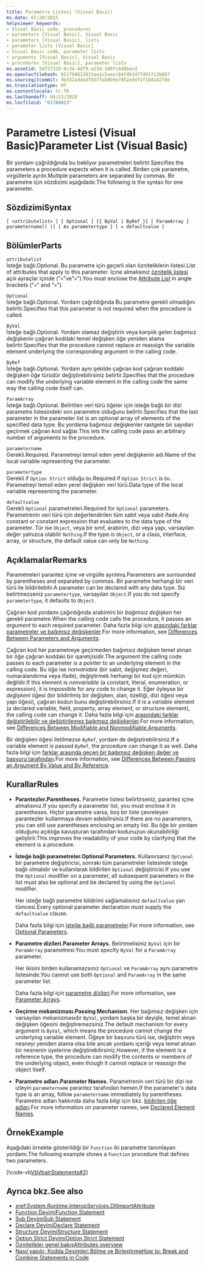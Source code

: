 ```yaml
---
title: Parametre Listesi (Visual Basic)
ms.date: 07/20/2015
helpviewer_keywords:
- Visual Basic code, procedures
- parameters [Visual Basic], Visual Basic
- parameters [Visual Basic], lists
- parameter lists [Visual Basic]
- Visual Basic code, parameter lists
- arguments [Visual Basic], Visual Basic
- procedures [Visual Basic], parameter lists
ms.assetid: 5d737319-0c34-4df9-a23d-188fc840becd
ms.openlocfilehash: 651f08812032aa1c5aacc04fdb3d7f491f12b607
ms.sourcegitcommit: 9b552addadfb57fab0b9e7852ed4f1f1b8a42f8e
ms.translationtype: HT
ms.contentlocale: tr-TR
ms.lasthandoff: 04/23/2019
ms.locfileid: "61784013"
---
```

# <a name="parameter-list-visual-basic"></a><span data-ttu-id="c1bd7-102">Parametre Listesi (Visual Basic)</span><span class="sxs-lookup"><span data-stu-id="c1bd7-102">Parameter List (Visual Basic)</span></span>
<span data-ttu-id="c1bd7-103">Bir yordam çağrıldığında bu bekliyor parametreleri belirtir.</span><span class="sxs-lookup"><span data-stu-id="c1bd7-103">Specifies the parameters a procedure expects when it is called.</span></span> <span data-ttu-id="c1bd7-104">Birden çok parametre, virgüllerle ayrılır.</span><span class="sxs-lookup"><span data-stu-id="c1bd7-104">Multiple parameters are separated by commas.</span></span> <span data-ttu-id="c1bd7-105">Bir parametre için sözdizimi aşağıdadır.</span><span class="sxs-lookup"><span data-stu-id="c1bd7-105">The following is the syntax for one parameter.</span></span>  
  
## <a name="syntax"></a><span data-ttu-id="c1bd7-106">Sözdizimi</span><span class="sxs-lookup"><span data-stu-id="c1bd7-106">Syntax</span></span>  
  
```  
[ <attributelist> ] [ Optional ] [{ ByVal | ByRef }] [ ParamArray ]   
parametername[( )] [ As parametertype ] [ = defaultvalue ]  
```  
  
## <a name="parts"></a><span data-ttu-id="c1bd7-107">Bölümler</span><span class="sxs-lookup"><span data-stu-id="c1bd7-107">Parts</span></span>  
 `attributelist`  
 <span data-ttu-id="c1bd7-108">İsteğe bağlı.</span><span class="sxs-lookup"><span data-stu-id="c1bd7-108">Optional.</span></span> <span data-ttu-id="c1bd7-109">Bu parametre için geçerli olan özniteliklerin listesi.</span><span class="sxs-lookup"><span data-stu-id="c1bd7-109">List of attributes that apply to this parameter.</span></span> <span data-ttu-id="c1bd7-110">İçine almalısınız [öznitelik listesi](../../../visual-basic/language-reference/statements/attribute-list.md) açılı ayraçlar içinde ("`<`"ve"`>`").</span><span class="sxs-lookup"><span data-stu-id="c1bd7-110">You must enclose the [Attribute List](../../../visual-basic/language-reference/statements/attribute-list.md) in angle brackets ("`<`" and "`>`").</span></span>  
  
 `Optional`  
 <span data-ttu-id="c1bd7-111">İsteğe bağlı.</span><span class="sxs-lookup"><span data-stu-id="c1bd7-111">Optional.</span></span> <span data-ttu-id="c1bd7-112">Yordam çağrıldığında Bu parametre gerekli olmadığını belirtir.</span><span class="sxs-lookup"><span data-stu-id="c1bd7-112">Specifies that this parameter is not required when the procedure is called.</span></span>  
  
 `ByVal`  
 <span data-ttu-id="c1bd7-113">İsteğe bağlı.</span><span class="sxs-lookup"><span data-stu-id="c1bd7-113">Optional.</span></span> <span data-ttu-id="c1bd7-114">Yordam olamaz değiştirin veya karşılık gelen bağımsız değişkenin çağıran koddaki temel değişken öğe yeniden atama belirtir.</span><span class="sxs-lookup"><span data-stu-id="c1bd7-114">Specifies that the procedure cannot replace or reassign the variable element underlying the corresponding argument in the calling code.</span></span>  
  
 `ByRef`  
 <span data-ttu-id="c1bd7-115">İsteğe bağlı.</span><span class="sxs-lookup"><span data-stu-id="c1bd7-115">Optional.</span></span> <span data-ttu-id="c1bd7-116">Yordam aynı şekilde çağıran kod çağıran koddaki değişken öğe türüdür değiştirebilirsiniz belirtir.</span><span class="sxs-lookup"><span data-stu-id="c1bd7-116">Specifies that the procedure can modify the underlying variable element in the calling code the same way the calling code itself can.</span></span>  
  
 `ParamArray`  
 <span data-ttu-id="c1bd7-117">İsteğe bağlı.</span><span class="sxs-lookup"><span data-stu-id="c1bd7-117">Optional.</span></span> <span data-ttu-id="c1bd7-118">Belirtilen veri türü öğeler için isteğe bağlı bir dizi parametre listesindeki son parametre olduğunu belirtir.</span><span class="sxs-lookup"><span data-stu-id="c1bd7-118">Specifies that the last parameter in the parameter list is an optional array of elements of the specified data type.</span></span> <span data-ttu-id="c1bd7-119">Bu yordama bağımsız değişkenler rastgele bir sayıdan geçirmek çağıran kod sağlar.</span><span class="sxs-lookup"><span data-stu-id="c1bd7-119">This lets the calling code pass an arbitrary number of arguments to the procedure.</span></span>  
  
 `parametername`  
 <span data-ttu-id="c1bd7-120">Gerekli.</span><span class="sxs-lookup"><span data-stu-id="c1bd7-120">Required.</span></span> <span data-ttu-id="c1bd7-121">Parametreyi temsil eden yerel değişkenin adı.</span><span class="sxs-lookup"><span data-stu-id="c1bd7-121">Name of the local variable representing the parameter.</span></span>  
  
 `parametertype`  
 <span data-ttu-id="c1bd7-122">Gerekli if `Option Strict` olduğu `On`.</span><span class="sxs-lookup"><span data-stu-id="c1bd7-122">Required if `Option Strict` is `On`.</span></span> <span data-ttu-id="c1bd7-123">Parametreyi temsil eden yerel değişken veri türü.</span><span class="sxs-lookup"><span data-stu-id="c1bd7-123">Data type of the local variable representing the parameter.</span></span>  
  
 `defaultvalue`  
 <span data-ttu-id="c1bd7-124">Gerekli `Optional` parametreleri.</span><span class="sxs-lookup"><span data-stu-id="c1bd7-124">Required for `Optional` parameters.</span></span> <span data-ttu-id="c1bd7-125">Parametrenin veri türü için değerlendirilen tüm sabit veya sabit ifade.</span><span class="sxs-lookup"><span data-stu-id="c1bd7-125">Any constant or constant expression that evaluates to the data type of the parameter.</span></span> <span data-ttu-id="c1bd7-126">Tür ise `Object`, veya bir sınıf, arabirim, dizi veya yapı, varsayılan değer yalnızca olabilir `Nothing`.</span><span class="sxs-lookup"><span data-stu-id="c1bd7-126">If the type is `Object`, or a class, interface, array, or structure, the default value can only be `Nothing`.</span></span>  
  
## <a name="remarks"></a><span data-ttu-id="c1bd7-127">Açıklamalar</span><span class="sxs-lookup"><span data-stu-id="c1bd7-127">Remarks</span></span>  
 <span data-ttu-id="c1bd7-128">Parametreleri parantez içine ve virgülle ayrılmış.</span><span class="sxs-lookup"><span data-stu-id="c1bd7-128">Parameters are surrounded by parentheses and separated by commas.</span></span> <span data-ttu-id="c1bd7-129">Bir parametre herhangi bir veri türü ile bildirilebilir.</span><span class="sxs-lookup"><span data-stu-id="c1bd7-129">A parameter can be declared with any data type.</span></span> <span data-ttu-id="c1bd7-130">Siz belirtmezseniz `parametertype`, varsayılan `Object`.</span><span class="sxs-lookup"><span data-stu-id="c1bd7-130">If you do not specify `parametertype`, it defaults to `Object`.</span></span>  
  
 <span data-ttu-id="c1bd7-131">Çağıran kod yordamı çağırdığında arabimini bir *bağımsız değişken* her gerekli parametre.</span><span class="sxs-lookup"><span data-stu-id="c1bd7-131">When the calling code calls the procedure, it passes an *argument* to each required parameter.</span></span> <span data-ttu-id="c1bd7-132">Daha fazla bilgi için [arasındaki farklar parametreler ve bağımsız değişkenler](../../../visual-basic/programming-guide/language-features/procedures/differences-between-parameters-and-arguments.md).</span><span class="sxs-lookup"><span data-stu-id="c1bd7-132">For more information, see [Differences Between Parameters and Arguments](../../../visual-basic/programming-guide/language-features/procedures/differences-between-parameters-and-arguments.md).</span></span>  
  
 <span data-ttu-id="c1bd7-133">Çağıran kod her parametreye geçirmeden bağımsız değişken temel alınan bir öğe çağıran koddaki bir işaretçisidir.</span><span class="sxs-lookup"><span data-stu-id="c1bd7-133">The argument the calling code passes to each parameter is a pointer to an underlying element in the calling code.</span></span> <span data-ttu-id="c1bd7-134">Bu öğe ise *nonvariable* (bir sabit, değişmez değeri, numaralandırma veya ifade), değiştirmek herhangi bir kod için mümkün değildir.</span><span class="sxs-lookup"><span data-stu-id="c1bd7-134">If this element is *nonvariable* (a constant, literal, enumeration, or expression), it is impossible for any code to change it.</span></span> <span data-ttu-id="c1bd7-135">Eğer öyleyse bir *değişkeni* öğesi (bir bildirilmiş bir değişken, alan, özelliği, dizi öğesi veya yapı öğesi), çağıran kodun bunu değiştirebilirsiniz.</span><span class="sxs-lookup"><span data-stu-id="c1bd7-135">If it is a *variable* element (a declared variable, field, property, array element, or structure element), the calling code can change it.</span></span> <span data-ttu-id="c1bd7-136">Daha fazla bilgi için [arasındaki farklar değiştirilebilir ve değiştirilemez bağımsız değişkenler](../../../visual-basic/programming-guide/language-features/procedures/differences-between-modifiable-and-nonmodifiable-arguments.md).</span><span class="sxs-lookup"><span data-stu-id="c1bd7-136">For more information, see [Differences Between Modifiable and Nonmodifiable Arguments](../../../visual-basic/programming-guide/language-features/procedures/differences-between-modifiable-and-nonmodifiable-arguments.md).</span></span>  
  
 <span data-ttu-id="c1bd7-137">Bir değişken öğesi iletilmezse `ByRef`, yordam de değiştirebilirsiniz.</span><span class="sxs-lookup"><span data-stu-id="c1bd7-137">If a variable element is passed `ByRef`, the procedure can change it as well.</span></span> <span data-ttu-id="c1bd7-138">Daha fazla bilgi için [farklar arasında geçen bir bağımsız değişken değer ve başvuru tarafından](../../../visual-basic/programming-guide/language-features/procedures/differences-between-passing-an-argument-by-value-and-by-reference.md).</span><span class="sxs-lookup"><span data-stu-id="c1bd7-138">For more information, see [Differences Between Passing an Argument By Value and By Reference](../../../visual-basic/programming-guide/language-features/procedures/differences-between-passing-an-argument-by-value-and-by-reference.md).</span></span>  
  
## <a name="rules"></a><span data-ttu-id="c1bd7-139">Kurallar</span><span class="sxs-lookup"><span data-stu-id="c1bd7-139">Rules</span></span>  
  
- <span data-ttu-id="c1bd7-140">**Parantezler.**</span><span class="sxs-lookup"><span data-stu-id="c1bd7-140">**Parentheses.**</span></span> <span data-ttu-id="c1bd7-141">Parametre listesi belirtirseniz, parantez içine almalısınız.</span><span class="sxs-lookup"><span data-stu-id="c1bd7-141">If you specify a parameter list, you must enclose it in parentheses.</span></span> <span data-ttu-id="c1bd7-142">Hiçbir parametre varsa, boş bir liste çevreleyen parantezler kullanmaya devam edebilirsiniz.</span><span class="sxs-lookup"><span data-stu-id="c1bd7-142">If there are no parameters, you can still use parentheses enclosing an empty list.</span></span> <span data-ttu-id="c1bd7-143">Bu öğe bir yordam olduğunu açıklığa kavuşturan tarafından kodunuzun okunabilirliği geliştirir.</span><span class="sxs-lookup"><span data-stu-id="c1bd7-143">This improves the readability of your code by clarifying that the element is a procedure.</span></span>  
  
- <span data-ttu-id="c1bd7-144">**İsteğe bağlı parametreler.**</span><span class="sxs-lookup"><span data-stu-id="c1bd7-144">**Optional Parameters.**</span></span> <span data-ttu-id="c1bd7-145">Kullanırsanız `Optional` bir parametre değiştiricisi, sonraki tüm parametreler listesinde isteğe bağlı olmalıdır ve kullanılarak bildirilen `Optional` değiştiricisi.</span><span class="sxs-lookup"><span data-stu-id="c1bd7-145">If you use the `Optional` modifier on a parameter, all subsequent parameters in the list must also be optional and be declared by using the `Optional` modifier.</span></span>  
  
     <span data-ttu-id="c1bd7-146">Her isteğe bağlı parametre bildirimi sağlamalısınız `defaultvalue` yan tümcesi.</span><span class="sxs-lookup"><span data-stu-id="c1bd7-146">Every optional parameter declaration must supply the `defaultvalue` clause.</span></span>  
  
     <span data-ttu-id="c1bd7-147">Daha fazla bilgi için [isteğe bağlı parametreler](../../../visual-basic/programming-guide/language-features/procedures/optional-parameters.md).</span><span class="sxs-lookup"><span data-stu-id="c1bd7-147">For more information, see [Optional Parameters](../../../visual-basic/programming-guide/language-features/procedures/optional-parameters.md).</span></span>  
  
- <span data-ttu-id="c1bd7-148">**Parametre dizileri.**</span><span class="sxs-lookup"><span data-stu-id="c1bd7-148">**Parameter Arrays.**</span></span> <span data-ttu-id="c1bd7-149">Belirtmelisiniz `ByVal` için bir `ParamArray` parametresi.</span><span class="sxs-lookup"><span data-stu-id="c1bd7-149">You must specify `ByVal` for a `ParamArray` parameter.</span></span>  
  
     <span data-ttu-id="c1bd7-150">Her ikisini birden kullanamazsınız `Optional` ve `ParamArray` aynı parametre listesinde.</span><span class="sxs-lookup"><span data-stu-id="c1bd7-150">You cannot use both `Optional` and `ParamArray` in the same parameter list.</span></span>  
  
     <span data-ttu-id="c1bd7-151">Daha fazla bilgi için [parametre dizileri](../../../visual-basic/programming-guide/language-features/procedures/parameter-arrays.md).</span><span class="sxs-lookup"><span data-stu-id="c1bd7-151">For more information, see [Parameter Arrays](../../../visual-basic/programming-guide/language-features/procedures/parameter-arrays.md).</span></span>  
  
- <span data-ttu-id="c1bd7-152">**Geçirme mekanizması.**</span><span class="sxs-lookup"><span data-stu-id="c1bd7-152">**Passing Mechanism.**</span></span> <span data-ttu-id="c1bd7-153">Her bağımsız değişken için varsayılan mekanizmasıdır `ByVal`, yordam başka bir deyişle, temel alınan değişken öğesini değiştiremezsiniz.</span><span class="sxs-lookup"><span data-stu-id="c1bd7-153">The default mechanism for every argument is `ByVal`, which means the procedure cannot change the underlying variable element.</span></span> <span data-ttu-id="c1bd7-154">Öğeye bir başvuru türü ise, değiştirin veya nesneyi yeniden atama olsa bile ancak yordamı içeriği veya temel alınan bir nesnenin üyelerine değiştirebilirsiniz.</span><span class="sxs-lookup"><span data-stu-id="c1bd7-154">However, if the element is a reference type, the procedure can modify the contents or members of the underlying object, even though it cannot replace or reassign the object itself.</span></span>  
  
- <span data-ttu-id="c1bd7-155">**Parametre adları.**</span><span class="sxs-lookup"><span data-stu-id="c1bd7-155">**Parameter Names.**</span></span> <span data-ttu-id="c1bd7-156">Parametrenin veri türü bir dizi ise izleyin `parametername` parantez tarafından hemen.</span><span class="sxs-lookup"><span data-stu-id="c1bd7-156">If the parameter's data type is an array, follow `parametername` immediately by parentheses.</span></span> <span data-ttu-id="c1bd7-157">Parametre adları hakkında daha fazla bilgi için bkz. [bildirilen öğe adları](../../../visual-basic/programming-guide/language-features/declared-elements/declared-element-names.md).</span><span class="sxs-lookup"><span data-stu-id="c1bd7-157">For more information on parameter names, see [Declared Element Names](../../../visual-basic/programming-guide/language-features/declared-elements/declared-element-names.md).</span></span>  
  
## <a name="example"></a><span data-ttu-id="c1bd7-158">Örnek</span><span class="sxs-lookup"><span data-stu-id="c1bd7-158">Example</span></span>  
 <span data-ttu-id="c1bd7-159">Aşağıdaki örnekte gösterildiği bir `Function` iki parametre tanımlayan yordamı.</span><span class="sxs-lookup"><span data-stu-id="c1bd7-159">The following example shows a `Function` procedure that defines two parameters.</span></span>  
  
 [!code-vb[VbVbalrStatements#2](~/samples/snippets/visualbasic/VS_Snippets_VBCSharp/VbVbalrStatements/VB/Class1.vb#2)]  
  
## <a name="see-also"></a><span data-ttu-id="c1bd7-160">Ayrıca bkz.</span><span class="sxs-lookup"><span data-stu-id="c1bd7-160">See also</span></span>

- <xref:System.Runtime.InteropServices.DllImportAttribute>
- [<span data-ttu-id="c1bd7-161">Function Deyimi</span><span class="sxs-lookup"><span data-stu-id="c1bd7-161">Function Statement</span></span>](../../../visual-basic/language-reference/statements/function-statement.md)
- [<span data-ttu-id="c1bd7-162">Sub Deyimi</span><span class="sxs-lookup"><span data-stu-id="c1bd7-162">Sub Statement</span></span>](../../../visual-basic/language-reference/statements/sub-statement.md)
- [<span data-ttu-id="c1bd7-163">Declare Deyimi</span><span class="sxs-lookup"><span data-stu-id="c1bd7-163">Declare Statement</span></span>](../../../visual-basic/language-reference/statements/declare-statement.md)
- [<span data-ttu-id="c1bd7-164">Structure Deyimi</span><span class="sxs-lookup"><span data-stu-id="c1bd7-164">Structure Statement</span></span>](../../../visual-basic/language-reference/statements/structure-statement.md)
- [<span data-ttu-id="c1bd7-165">Option Strict Deyimi</span><span class="sxs-lookup"><span data-stu-id="c1bd7-165">Option Strict Statement</span></span>](../../../visual-basic/language-reference/statements/option-strict-statement.md)
- [<span data-ttu-id="c1bd7-166">Öznitelikler genel bakış</span><span class="sxs-lookup"><span data-stu-id="c1bd7-166">Attributes overview</span></span>](../../../visual-basic/programming-guide/concepts/attributes/index.md)
- [<span data-ttu-id="c1bd7-167">Nasıl yapılır: Kodda Deyimleri Bölme ve Birleştirme</span><span class="sxs-lookup"><span data-stu-id="c1bd7-167">How to: Break and Combine Statements in Code</span></span>](../../../visual-basic/programming-guide/program-structure/how-to-break-and-combine-statements-in-code.md)
